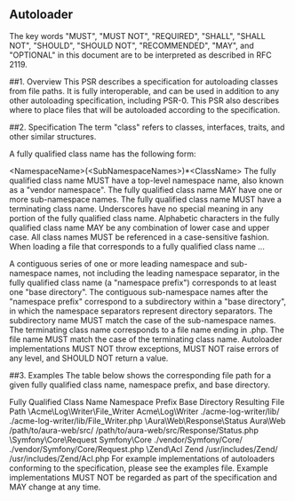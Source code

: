 Autoloader
---------
The key words "MUST", "MUST NOT", "REQUIRED", "SHALL", "SHALL NOT", "SHOULD", "SHOULD NOT", "RECOMMENDED", "MAY", and "OPTIONAL" in this document are to be interpreted as described in RFC 2119.

##1. Overview
This PSR describes a specification for autoloading classes from file paths. It is fully interoperable, and can be used in addition to any other autoloading specification, including PSR-0. This PSR also describes where to place files that will be autoloaded according to the specification.

##2. Specification
The term "class" refers to classes, interfaces, traits, and other similar structures.

A fully qualified class name has the following form:

\<NamespaceName>(\<SubNamespaceNames>)*\<ClassName>
The fully qualified class name MUST have a top-level namespace name, also known as a "vendor namespace".
The fully qualified class name MAY have one or more sub-namespace names.
The fully qualified class name MUST have a terminating class name.
Underscores have no special meaning in any portion of the fully qualified class name.
Alphabetic characters in the fully qualified class name MAY be any combination of lower case and upper case.
All class names MUST be referenced in a case-sensitive fashion.
When loading a file that corresponds to a fully qualified class name ...

A contiguous series of one or more leading namespace and sub-namespace names, not including the leading namespace separator, in the fully qualified class name (a "namespace prefix") corresponds to at least one "base directory".
The contiguous sub-namespace names after the "namespace prefix" correspond to a subdirectory within a "base directory", in which the namespace separators represent directory separators. The subdirectory name MUST match the case of the sub-namespace names.
The terminating class name corresponds to a file name ending in .php. The file name MUST match the case of the terminating class name.
Autoloader implementations MUST NOT throw exceptions, MUST NOT raise errors of any level, and SHOULD NOT return a value.

##3. Examples
The table below shows the corresponding file path for a given fully qualified class name, namespace prefix, and base directory.

Fully Qualified Class Name	Namespace Prefix	Base Directory	Resulting File Path
\Acme\Log\Writer\File_Writer	Acme\Log\Writer	./acme-log-writer/lib/	./acme-log-writer/lib/File_Writer.php
\Aura\Web\Response\Status	Aura\Web	/path/to/aura-web/src/	/path/to/aura-web/src/Response/Status.php
\Symfony\Core\Request	Symfony\Core	./vendor/Symfony/Core/	./vendor/Symfony/Core/Request.php
\Zend\Acl	Zend	/usr/includes/Zend/	/usr/includes/Zend/Acl.php
For example implementations of autoloaders conforming to the specification, please see the examples file. Example implementations MUST NOT be regarded as part of the specification and MAY change at any time.